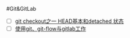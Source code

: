 
#Git&GitLab

- [ ] [git checkout之一 HEAD基本和detached 状态](http://blog.csdn.net/csfreebird/article/details/7583363)
- [ ] [使用git、git-flow与gitlab工作](http://blog.qdaxb.me/%E4%BD%BF%E7%94%A8git%E3%80%81git-flow%E4%B8%8Egitlab%E5%B7%A5%E4%BD%9C/使用git、git-flow与gitlab工作)
